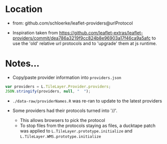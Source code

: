 # Location
* from: github.com/schloerke/leaflet-providers@urlProtocol

* Inspiration taken from https://github.com/leaflet-extras/leaflet-providers/commit/dea786a3219f9cc824b8e96903a17f46ca9a5afc to use the 'old' relative url protocols and to 'upgrade' them at js runtime.



# Notes...

* Copy/paste provider information into `providers.json`
```js
var providers = L.TileLayer.Provider.providers;
JSON.stringify(providers, null, "  ");
```
  * `./data-raw/providerNames.R` was re-ran to update to the latest providers

* Some providers had their protocols turned into '//'.
  * This allows browsers to pick the protocol
  * To stop files from the protocols staying as files, a ducktape patch was applied to `L.TileLayer.prototype.initialize` and `L.TileLayer.WMS.prototype.initialize`
